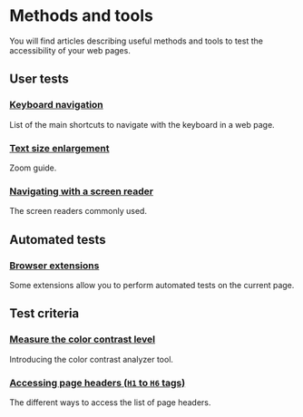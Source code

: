 # Methods and tools

<script>$(document).ready(function () {
    setBreadcrumb([{"label":"Test tools"}]);
});</script>

You will find articles describing useful methods and tools to test the accessibility of your web pages.

## User tests

### [Keyboard navigation](./methodes-outils-clavier.html)
List of the main shortcuts to navigate with the keyboard in a web page.

### [Text size enlargement](./methodes-outils-zoom.html)
Zoom guide.

### [Navigating with a screen reader](./methodes-outils-lecteur-ecran.html)
The screen readers commonly used.

## Automated tests
### [Browser extensions](./methodes-outils-extensions.html)
Some extensions allow you to perform automated tests on the current page.

## Test criteria
### [Measure the color contrast level](./methodes-outils-contrastes.html)
Introducing the color contrast analyzer tool.

### [Accessing page headers (`H1` to `H6` tags)](./methodes-outils-liste-titres.html)
The different ways to access the list of page headers.

&nbsp;
<!--  This file is part of a11y-guidelines | Our vision of mobile & web accessibility guidelines and best practices, with valid/invalid examples.
 Copyright (C) 2016  Orange SA
 See the Creative Commons Legal Code Attribution-ShareAlike 3.0 Unported License for more details (LICENSE file). -->